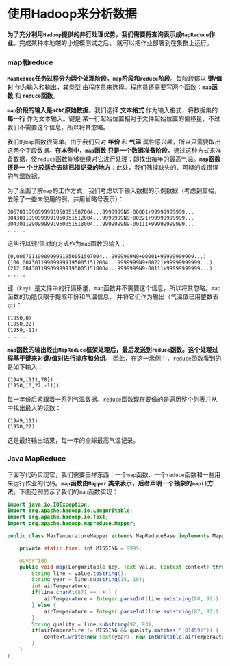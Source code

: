 使用Hadoop来分析数据
===============================================================================
**为了充分利用`Hadoop`提供的并行处理优势，我们需要将查询表示成`MapReduce`作业**。完成某种本地端的小规模测试之后，
就可以把作业部署到在集群上运行。

### map和reduce
**`MapReduce`任务过程分为两个处理阶段。`map`阶段和`reduce`阶段**。每阶段都以 **键/值对** 作为输入和输出，其类型
由程序员来选择。程序员还需要写两个函数：**`map`函数** 和 **`reduce`函数**。

**`map`阶段的输入是`NCDC`原始数据**。我们选择 **文本格式** 作为输入格式，将数据集的 **每一行** 作为文本输入。键是
某一行起始位置相对于文件起始位置的偏移量，不过我们不需要这个信息，所以将其忽略。

我们的`map`函数很简单。由于我们只对 **年份** 和 **气温** 属性感兴趣，所以只需要取出这两个字段数据。**在本例中，`map`函数
只是一个数据准备阶段**，通过这种方式来准备数据，使`reduce`函数能够继续对它进行处理：即找出每年的最高气温。**`map`函数还是一
个比较适合去除已损记录的地方**：此处，我们筛掉缺失的、可疑的或错误的气温数据。

为了全面了解`map`的工作方式，我们考虑以下输入数据的示例数据（考虑到篇幅，去除了一些未使用的例，并用省略号表示）：
```
0067011990999991950051507004...9999999N9+00001+99999999999...
0043011990999991950051512004...9999999N9+00221+99999999999...
0043011990999991950051518004...9999999N9-00111+99999999999...
......
```
这些行以键/值对的方式作为`map`函数的输入：
```
(0,0067011990999991950051507004...9999999N9+00001+99999999999...)
(106,0043011990999991950051512004...9999999N9+00221+99999999999...)
(212,0043011990999991950051518004...9999999N9-00111+99999999999...)
......
```
键（`key`）是文件中的行偏移量，`map`函数并不需要这个信息，所以将其忽略。`map`函数的功能仅限于提取年份和气温信息，
并将它们作为输出（气温值已用整数表示）：
```
(1950,0)
(1950,22)
(1950,-11)
......
```
**`map`函数的输出经由`MapReduce`框架处理后，最后发送到`reduce`函数。这个处理过程基于键来对键/值对进行排序和分组**。
因此，在这一示例中，`reduce`函数看到的是如下输入：
```
(1949,[111,78])
(1950,[0,22,-11])
```
每一年份后紧跟着一系列气温数据。`reduce`函数现在要做的是遍历整个列表并从中找出最大的读数：
```
(1949,111)
(1950,22)
```
这是最终输出结果，每一年的全球最高气温记录。

### Java MapReduce
下面写代码实现它，我们需要三样东西：一个`map`函数、一个`reduce`函数和一些用来运行作业的代码。**`map`函数由`Mapper`
类来表示，后者声明一个抽象的`map()`方法**。下面范例显示了我们的`map`函数实现：
```java
import java.io.IOException;
import org.apache.hadoop.io.LongWritable;
import org.apache.hadoop.io.Text;
import org.apache.hadoop.mapreduce.Mapper;

public class MaxTemperatureMapper extends MapReduceBase implements Mapper<LongWritable,Text,IntWritable> {

    private static final int MISSING = 9999;

    @Override
    public void map(LongWritable key, Text value, Context context) throws IOException, InterruptedException {
        String line = value.toString();
        String year = line.substring(15, 19);
        int airTemperature;
        if(line.charAt(87) == '+') {
            airTemperature = Integer.parseInt(line.substring(88, 92));
        } else {
            airTemperature = Integer.parseInt(line.substring(87, 92));
        }
        String quality = line.substring(92, 93);
        if(airTemperature != MISSING && quality.matches("[01459]")) {
            context.write(new Text(year), new IntWritable(airTemperauture));
        }
    }
}
```





